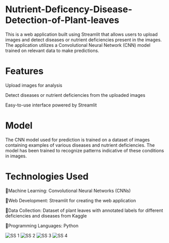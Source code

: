 # Nutrient-Deficency-Disease-Detection-of-Plant-leaves
This is a web application built using Streamlit that allows users to upload images and detect diseases or nutrient deficiencies present in the images. The application utilizes a Convolutional Neural Network (CNN) model trained on relevant data to make predictions.

# Features

Upload images for analysis

Detect diseases or nutrient deficiencies from the uploaded images

Easy-to-use interface powered by Streamlit

# Model

The CNN model used for prediction is trained on a dataset of images containing examples of various diseases and nutrient deficiencies. The model has been trained to recognize patterns indicative of these conditions in images.

# Technologies Used

🔸Machine Learning: Convolutional Neural Networks (CNNs)

🔸Web Development: Streamlit for creating the web application

🔸Data Collection: Dataset of plant leaves with annotated labels for different deficiencies and diseases from Kaggle

🔸Programming Languages: Python

![SS 1](https://github.com/Ashna2002/Nutrient-Deficency-and-Disease-Detection-of-Plant-leaves/assets/83365125/4d94b826-73e1-494e-aec1-56978599a4a9)
![SS 2](https://github.com/Ashna2002/Nutrient-Deficency-and-Disease-Detection-of-Plant-leaves/assets/83365125/a9fdc515-d254-4911-a126-613d9e751499)
![SS 3](https://github.com/Ashna2002/Nutrient-Deficency-and-Disease-Detection-of-Plant-leaves/assets/83365125/ee02cec4-1767-415a-a4f6-3470a330953d)
![SS 4](https://github.com/Ashna2002/Nutrient-Deficency-and-Disease-Detection-of-Plant-leaves/assets/83365125/96dbb991-bb2f-4671-ae1f-b709b71b8319)
